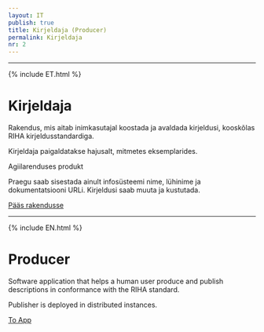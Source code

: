 ```yaml
---
layout: IT
publish: true
title: Kirjeldaja (Producer)
permalink: Kirjeldaja
nr: 2
---
```


---

{% include ET.html %}

# Kirjeldaja

Rakendus, mis aitab inimkasutajal koostada ja avaldada kirjeldusi, kooskõlas RIHA kirjeldusstandardiga.

Kirjeldaja paigaldatakse hajusalt, mitmetes eksemplarides. 

<div class='block__warning'>
  <p class='block__warning--heading'>Agiilarenduses produkt</p>
  <p>
    Praegu saab sisestada ainult infosüsteemi nime, lühinime ja dokumentatsiooni URLi. Kirjeldusi saab muuta ja kustutada.
  </p>
</div>

[Pääs rakendusse]()

---

{% include EN.html %}

# Producer

Software application that helps a human user produce and publish descriptions in conformance with the RIHA standard.

Publisher is deployed in distributed instances.  

[To App](https://e-gov.github.io/RIHA-Launcher/)
